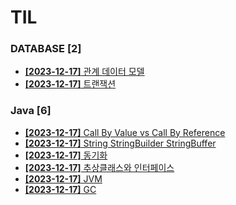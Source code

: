 # TIL
 
### DATABASE [2]
- [**[2023-12-17]**  관계 데이터 모델](https://github.com/A-lass/TIL/blob/main/DATABASE/관계_데이터_모델.md)
- [**[2023-12-17]**  트랜잭션](https://github.com/A-lass/TIL/blob/main/DATABASE/트랜잭션.md)
### Java [6]
- [**[2023-12-17]**  Call By Value vs Call By Reference](https://github.com/A-lass/TIL/blob/main/Java/Call_By_Value_vs_Call_By_Reference.md)
- [**[2023-12-17]**  String StringBuilder StringBuffer](https://github.com/A-lass/TIL/blob/main/Java/String_StringBuilder_StringBuffer.md)
- [**[2023-12-17]**  동기화](https://github.com/A-lass/TIL/blob/main/Java/동기화.md)
- [**[2023-12-17]**  추상클래스와 인터페이스](https://github.com/A-lass/TIL/blob/main/Java/추상클래스와_인터페이스.md)
- [**[2023-12-17]**  JVM](https://github.com/A-lass/TIL/blob/main/Java/JVM.md)
- [**[2023-12-17]**  GC](https://github.com/A-lass/TIL/blob/main/Java/GC.md)
